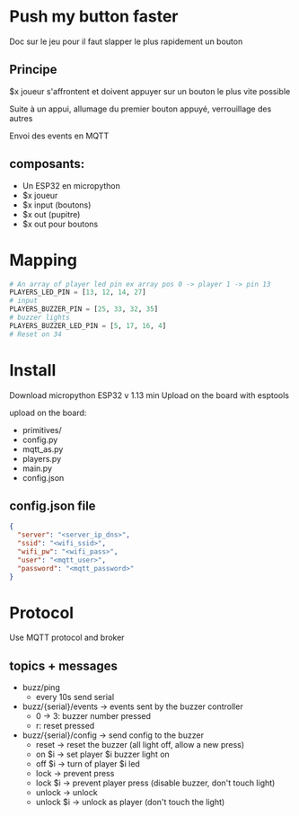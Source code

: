 # Push my button faster

Doc sur le jeu pour il faut slapper le plus rapidement un bouton

## Principe

$x joueur s'affrontent et doivent appuyer sur un bouton le plus vite possible

Suite à un appui, allumage du premier bouton appuyé, verrouillage des autres

Envoi des events en MQTT

## composants:

* Un ESP32 en micropython
* $x joueur
* $x input (boutons)
* $x out (pupitre)
* $x out pour boutons

# Mapping

```python
# An array of player led pin ex array pos 0 -> player 1 -> pin 13
PLAYERS_LED_PIN = [13, 12, 14, 27]
# input
PLAYERS_BUZZER_PIN = [25, 33, 32, 35]
# buzzer lights
PLAYERS_BUZZER_LED_PIN = [5, 17, 16, 4]
# Reset on 34
```

# Install

Download micropython ESP32 v 1.13 min
Upload on the board with esptools

upload on the board:
* primitives/
* config.py
* mqtt_as.py
* players.py
* main.py
* config.json

## config.json file

```json
{
  "server": "<server_ip_dns>",
  "ssid": "<wifi_ssid>",
  "wifi_pw": "<wifi_pass>",
  "user": "<mqtt_user>",
  "password": "<mqtt_password>"
}
```

# Protocol

Use MQTT protocol and broker

## topics + messages

* buzz/ping
  * every 10s send serial
* buzz/{serial}/events -> events sent by the buzzer controller
  * 0 -> 3: buzzer number pressed
  * r: reset pressed
* buzz/{serial}/config -> send config to the buzzer
  * reset -> reset the buzzer (all light off, allow a new press)
  * on $i -> set player $i buzzer light on
  * off $i -> turn of player $i led
  * lock -> prevent press
  * lock $i -> prevent player press (disable buzzer, don't touch light)
  * unlock -> unlock
  * unlock $i -> unlock as player (don't touch the light)
